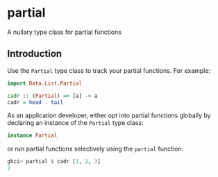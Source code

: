 # partial

A nullary type class for partial functions

## Introduction

Use the `Partial` type class to track your partial functions. For example:

```haskell
import Data.List.Partial

cadr :: (Partial) => [a] -> a
cadr = head . tail
```

As an application developer, either opt into partial functions globally by declaring an instance of the `Partial` type class:

```haskell
instance Partial
```

or run partial functions selectively using the `partial` function:

```haskell
ghci> partial $ cadr [1, 2, 3]
2
```

